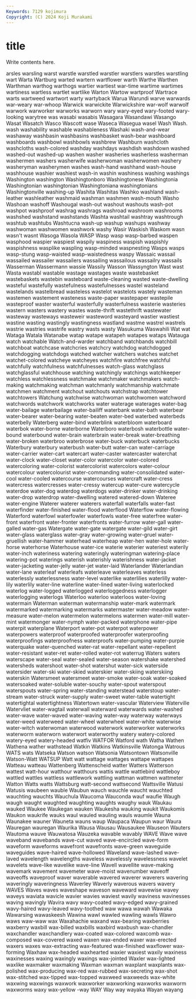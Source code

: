 ```yaml
---
Keywords: 7129 kojimura
Copyright: (C) 2024 Koji Murakami
---
```


# title

Write contents here.



arsles
warsling warst warstle warstled warstler warstlers warstles warstling wart Warta
Wartburg warted wartern wartflower warth Warthe Warthen Warthman warthog warthogs
wartier wartiest war-time wartime wartimes wartiness wartless wartlet wartlike Warton
Wartow wartproof Wartrace warts wartweed wartwort warty wartyback Warua Warundi
warve warwards war-weary war-whoop Warwick warwickite Warwickshire war-wolf warwolf warwork
warworker warworks warworn wary wary-eyed wary-footed wary-looking warytree was wasabi
wasabis Wasagara Wasandawi Wasango Wasat Wasatch Wasco Wascott wase Waseca
Wasegua wasel Wash Wash. wash washability washable washableness Washaki wash-and-wear
washaway washbasin washbasins washbasket wash-bear washboard washboards washbowl washbowls washbrew
Washburn washcloth washcloths wash-colored washday washdays washdish washdown washed washed-out
washed-up washen washer washeries washerless washerman washermen washers washerwife washerwoman
washerwomen washery washeryman washerymen washes wash-hand washhand wash-house washhouse washier
washiest wash-in washin washiness washing washings Washington washington Washingtonboro Washingtonese
Washingtonia Washingtonian washingtonian Washingtoniana washingtonians Washingtonville washing-up Washita Washitas Washko
washland wash-leather washleather washmaid washman washmen wash-mouth Washo Washoan washoff
Washougal wash-out washout washouts wash-pot washpot washproof washrag washrags washroad
washroom washrooms washshed washstand washstands Washta washtail washtray washtrough washtub
washtubs Washtucna wash-up washup washups washway washwoman washwomen washwork washy
Wasir Waskish Waskom wasn wasn't wasnt Wasoga Wasola WASP Wasp
wasp wasp-barbed waspen wasphood waspier waspiest waspily waspiness waspish waspishly
waspishness wasplike waspling wasp-minded waspnesting Wasps wasps wasp-stung wasp-waisted wasp-waistedness
waspy Wassaic wassail wassailed wassailer wassailers wassailing wassailous wassailry wassails
Wasserman Wassermann wassie Wassily Wasson Wassyngton Wast wast Wasta wastabl
wastable wastage wastages waste wastebasket wastebaskets wastebin wasteboard waste-cleaning wasted
waste-dwelling wasteful wastefully wastefulness wastefulnesses wastel wasteland wastelands wastelbread wasteless
wastelot wastelots wastely wasteman wastemen wastement wasteness waste-paper wastepaper wastepile
wasteproof waster wasterful wasterfully wasterfulness wasterie wasteries wastern wasters wastery
wastes waste-thrift wastethrift wastewater wasteway wasteways wasteweir wasteword wasteyard wastier
wastiest wastine wasting wastingly wastingness wastland wastme wastrel wastrels wastrie
wastries wastrife wastry wasts wasty Wasukuma Waswahili Wat wat Wataga
Watala Watanabe watap watape watapeh watapes wataps Watauga watch watchable
Watch-and-warder watchband watchbands watchbill watchboat watchcase watchcries watchcry watchdog watchdogged
watchdogging watchdogs watched watcher watchers watches watchet watchet-colored watcheye watcheyes
watchfire watchfree watchful watchfully watchfulness watchfulnesses watch-glass watchglass watchglassful watchhouse
watching watchingly watchings watchkeeper watchless watchlessness watchmake watchmaker watchmakers watch-making
watchmaking watchman watchmanly watchmanship watchmate watchmen watchment watchout watchouts watchstrap
watchtower watchtowers Watchung watchwise watchwoman watchwomen watchword watchwords watchwork watchworks
water waterage waterages water-bag water-bailage waterbailage water-bailiff waterbank water-bath waterbear
water-bearer water-bearing water-beaten water-bed waterbed waterbeds waterbelly Waterberg water-bind waterblink
waterbloom waterboard waterbok water-borne waterborne Waterboro waterbosh waterbottle water-bound waterbound
water-brain waterbrain water-break water-breathing water-broken waterbroo waterbrose water-buck waterbuck waterbucks
Waterbury waterbury waterbush water-butt water-can water-carriage water-carrier water-cart watercart water-caster
watercaster waterchat water-clock water-closet water-color watercolor water-colored watercoloring water-colorist watercolorist
watercolors water-colour watercolour watercolourist water-commanding water-consolidated water-cool water-cooled watercourse watercourses
watercraft water-cress watercress watercresses water-cressy watercup water-cure watercycle waterdoe water-dog
waterdog waterdogs water-drinker water-drinking water-drop waterdrop water-dwelling watered watered-down Wateree
water-engine Waterer waterer waterers waterfall waterfalls water-fast waterfinder water-finished water-flood
waterflood Waterflow water-flowing Waterford waterfowl waterfowler waterfowls water-free waterfree water-front
waterfront water-fronter waterfronts water-furrow water-gall water-galled water-gas Watergate water-gate watergate
water-gild water-girt water-glass waterglass water-gray water-growing water-gruel water-gruellish water-hammer waterhead
waterheap water-hen water-hole water-horse waterhorse Waterhouse water-ice waterie waterier wateriest
waterily water-inch wateriness watering wateringly wateringman watering-place watering-pot waterings waterish
waterishly waterishness water-jacket water-jacketing water-jelly water-jet water-laid Waterlander Waterlandian water-lane
waterleaf waterleafs waterleave waterleaves waterless waterlessly waterlessness water-level waterlike waterlilies
waterlilly water-lily waterlily water-line waterline water-lined water-living waterlocked waterlog water-logged
waterlogged waterloggedness waterlogger waterlogging waterlogs Waterloo waterloo waterloos water-loving watermain
Waterman waterman watermanship water-mark watermark watermarked watermarking watermarks watermaster water-meadow
water-measure water-melon watermelon watermelons watermen water-mill water-mint watermonger water-nymph water-packed
waterphone water-pipe waterpit waterplane Waterport water-pot waterpot waterpower waterpowers waterproof
waterproofed waterproofer waterproofing waterproofings waterproofness waterproofs water-pumping water-purpie waterquake water-quenched
water-rat water-repellant water-repellent water-resistant water-ret water-rolled water-rot waterrug Waters waters
waterscape water-seal water-sealed water-season watershake watershed watersheds watershoot water-shot watershut
water-sick waterside watersider water-ski water-skied waterskier water-skiing waterskiing waterskin Watersmeet
watersmeet water-smoke water-soak water-soaked watersoaked water-soluble water-souchy water-spout waterspout waterspouts
water-spring water-standing waterstead waterstoup water-stream water-struck water-supply water-sweet water-table watertight
watertightal watertightness Watertown water-vascular Waterview Waterville Watervliet water-wagtail waterwall waterward
waterwards water-washed water-wave water-waved water-waving water-way waterway waterways water-weed waterweed
water-wheel waterwheel water-white waterwise water-witch waterwoman waterwood waterwork waterworker waterworks
waterworm waterworn waterwort waterworthy watery watery-colored watery-eyed watery-headed watfiv WATFOR
Watford wath Watha Wathen Wathena wather wathstead Watkin Watkins Watkinsville
Watonga Watrous WATS wats Watseka Watson watson Watsonia Watsontown Watsonville
Watson-Watt WATSUP Watt watt wattage wattages wattape wattapes Watteau watteau
Wattenberg Wattenscheid watter Watters Watterson wattest watt-hour watthour watthours wattis
wattle wattlebird wattleboy wattled wattles wattless wattlework wattling wattman wattmen
wattmeter Watton Watts watts Wattsburg watt-second wattsecond Wattsville Watusi Watusis
waubeen wauble Waubun wauch wauchle waucht wauchted wauchting wauchts Wauchula
Waucoma Wauconda wauf waufie Waugh waugh waught waughted waughting waughts
waughy wauk Waukau wauked Waukee Waukegan wauken Waukesha wauking waukit
Waukomis Waukon waukrife wauks waul wauled wauling wauls waumle Wauna
Waunakee wauner Wauneta wauns waup Waupaca Waupun waur Waura Wauregan
wauregan Waurika Wausa Wausau Wausaukee Wauseon Wauters Wautoma wauve Wauwatosa
Wauzeka wavable wavably WAVE Wave wave waveband wavebands wave-cut waved
wave-encircled wave-form waveform waveforms wavefront wavefronts wave-green waveguide waveguides wave-haired
wave-hollowed Waveland wave-lashed wave-laved wavelength wavelengths waveless wavelessly wavelessness wavelet
wavelets wave-like wavelike wave-line Wavell wavellite wave-making wavemark wavement wavemeter
wave-moist wavenumber waveoff waveoffs waveproof waver waverable wavered waverer waverers
wavering waveringly waveringness Waverley Waverly waverous wavers wavery WAVES Waves
waves waveshape waveson waveward wavewise wavey waveys waviata wavicle wavier
wavies waviest wavily waviness wavinesses waving wavingly Wavira wavy wavy-coated
wavy-edged wavy-grained wavy-haired wavy-leaved wavy-toothed waw wawa wawah Wawaka Wawarsing
wawaskeesh Wawina wawl wawled wawling wawls Wawro waws waw-waw wax
Waxahachie waxand wax-bearing waxberries waxberry waxbill wax-billed waxbills waxbird waxbush
wax-chandler waxchandler waxchandlery wax-coated wax-colored waxcomb wax-composed wax-covered waxed waxen
wax-ended waxer wax-erected waxers waxes wax-extracting wax-featured wax-finished waxflower wax-forming
Waxhaw wax-headed waxhearted waxier waxiest waxily waxiness waxinesses waxing waxingly
waxings wax-jointed Waxler wax-lighted waxlike waxmaker waxmaking Waxman waxman waxplant
waxplants wax-polished wax-producing wax-red wax-rubbed wax-secreting wax-shot wax-stitched wax-tipped wax-topped
waxweed waxweeds wax-white waxwing waxwings waxwork waxworker waxworking waxworks waxworm
waxworms waxy wax-yellow -way WAY Way way wayaka Wayan wayang

